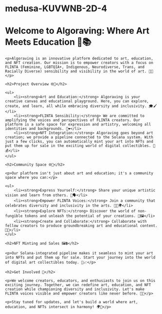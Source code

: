 # medusa-KUVWNB-2D-4

<!DOCTYPE html>
<html lang="en">
<head>
    <meta charset="UTF-8">
    <meta name="viewport" content="width=device-width, initial-scale=1.0">
    <title>Algoraving: Art, Education, and NFTs</title>
</head>
<body>
    <h1>Welcome to Algoraving: Where Art Meets Education 🎨📚</h1>
    
    <p>Algoraving is an innovative platform dedicated to art, education, and NFT creation. Our mission is to empower creators with a focus on FLINTA (Feminine, LGBTQIA+, Indigenous, Neurodiverse, Trans, and Racially Diverse) sensibility and visibility in the world of art. 🌈🌟</p>

    <h2>Project Overview 🌐🔗</h2>
    
    <ul>
        <li><strong>Art and Education:</strong> Algoraving is your creative canvas and educational playground. Here, you can explore, create, and learn, all while embracing diversity and inclusivity. 🎓🖌️</li>
        <li><strong>FLINTA Sensibility:</strong> We are committed to amplifying the voices and perspectives of FLINTA creators. Our platform is a safe space for expression and artistry, welcoming all identities and backgrounds. 💪❤️</li>
        <li><strong>NFT Integration:</strong> Algoraving goes beyond art creation; we provide a pipeline connected to the Solana system. With just a few clicks, you can automatically mint your art into NFTs and put them up for sale in the exciting world of digital collectibles. 💎💰</li>
    </ul>

    <h2>Community Space 🌐🎉</h2>

    <p>Our platform isn't just about art and education; it's a community space where you can:</p>

    <ul>
        <li><strong>Express Yourself:</strong> Share your unique artistic vision and learn from others. 🎨🗣️</li>
        <li><strong>Empower FLINTA Voices:</strong> Join a community that celebrates diversity and inclusivity in the arts. 🏳️‍🌈🌍</li>
        <li><strong>Explore NFTs:</strong> Discover the world of non-fungible tokens and unleash the potential of your creations. 🚀🖼️</li>
        <li><strong>Create and Collaborate:</strong> Collaborate with fellow creators to produce groundbreaking art and educational content. 🤝🌟</li>
    </ul>

    <h2>NFT Minting and Sales 🖼️💲</h2>

    <p>Our Solana-integrated pipeline makes it seamless to mint your art into NFTs and put them up for sale. Start your journey into the world of digital art collectibles today. 🎉📈</p>

    <h2>Get Involved 🙌</h2>

    <p>We welcome creators, educators, and enthusiasts to join us on this exciting journey. Together, we can redefine art, education, and NFT creation while championing diversity and inclusivity. Let's make FLINTA voices visible and empower creators like never before. 🤗🌈</p>

    <p>Stay tuned for updates, and let's build a world where art, education, and NFTs intersect in harmony! 🌍🎨</p>
</body>
</html>

